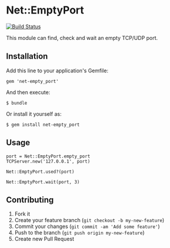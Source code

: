 # Net::EmptyPort

[![Build Status](https://travis-ci.org/riywo/net-empty_port.png?branch=master)](https://travis-ci.org/riywo/net-empty_port)

This module can find, check and wait an empty TCP/UDP port.

## Installation

Add this line to your application's Gemfile:

    gem 'net-empty_port'

And then execute:

    $ bundle

Or install it yourself as:

    $ gem install net-empty_port

## Usage

    port = Net::EmptyPort.empty_port
    TCPServer.new('127.0.0.1', port)

    Net::EmptyPort.used?(port)

    Net::EmptyPort.wait(port, 3)

## Contributing

1. Fork it
2. Create your feature branch (`git checkout -b my-new-feature`)
3. Commit your changes (`git commit -am 'Add some feature'`)
4. Push to the branch (`git push origin my-new-feature`)
5. Create new Pull Request

